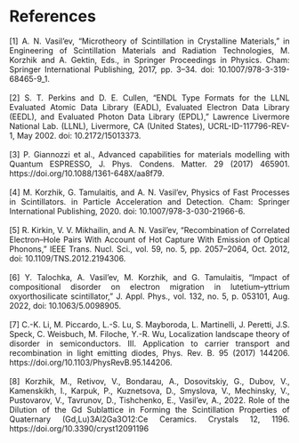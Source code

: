 # References
<div style="text-align: justify;">
[1] A. N. Vasil’ev, “Microtheory of Scintillation in Crystalline Materials,” in Engineering of Scintillation Materials and Radiation Technologies, M. Korzhik and A. Gektin, Eds., in Springer Proceedings in Physics. Cham: Springer International Publishing, 2017, pp. 3–34. doi: 10.1007/978-3-319-68465-9_1.
<br>
<br>
[2] S. T. Perkins and D. E. Cullen, “ENDL Type Formats for the LLNL Evaluated Atomic Data Library (EADL), Evaluated Electron Data Library (EEDL), and Evaluated Photon Data Library (EPDL),” Lawrence Livermore National Lab. (LLNL), Livermore, CA (United States), UCRL-ID-117796-REV-1, May 2002. doi: 10.2172/15013373.
<br>
<br>
[3] P. Giannozzi et al., Advanced capabilities for materials modelling with Quantum ESPRESSO, J. Phys. Condens. Matter. 29 (2017) 465901. https://doi.org/10.1088/1361-648X/aa8f79.
<br>
<br>
[4] M. Korzhik, G. Tamulaitis, and A. N. Vasil’ev, Physics of Fast Processes in Scintillators. in Particle Acceleration and Detection. Cham: Springer International Publishing, 2020. doi: 10.1007/978-3-030-21966-6.
<br>
<br>
[5] R. Kirkin, V. V. Mikhailin, and A. N. Vasil’ev, “Recombination of Correlated Electron–Hole Pairs With Account of Hot Capture With Emission of Optical Phonons,” IEEE Trans. Nucl. Sci., vol. 59, no. 5, pp. 2057–2064, Oct. 2012, doi: 10.1109/TNS.2012.2194306.
<br>
<br>
[6] Y. Talochka, A. Vasil’ev, M. Korzhik, and G. Tamulaitis, “Impact of compositional disorder on electron migration in lutetium–yttrium oxyorthosilicate scintillator,” J. Appl. Phys., vol. 132, no. 5, p. 053101, Aug. 2022, doi: 10.1063/5.0098905.
<br>
<br>
[7] C.-K. Li, M. Piccardo, L.-S. Lu, S. Mayboroda, L. Martinelli, J. Peretti, J.S. Speck, C. Weisbuch, M. Filoche, Y.-R. Wu, Localization landscape theory of disorder in semiconductors. III. Application to carrier transport and recombination in light emitting diodes, Phys. Rev. B. 95 (2017) 144206. https://doi.org/10.1103/PhysRevB.95.144206.
<br>
<br>
[8] Korzhik, M., Retivov, V., Bondarau, A., Dosovitskiy, G., Dubov, V., Kamenskikh, I., Karpuk, P., Kuznetsova, D., Smyslova, V., Mechinsky, V., Pustovarov, V., Tavrunov, D., Tishchenko, E., Vasil’ev, A., 2022. Role of the Dilution of the Gd Sublattice in Forming the Scintillation Properties of Quaternary (Gd,Lu)3Al2Ga3O12:Ce Ceramics. Crystals 12, 1196. https://doi.org/10.3390/cryst12091196
<br>
<br>
</div>